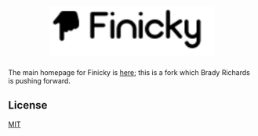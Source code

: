 <div align="center">
  <h1>
      <picture>
          <source media="(prefers-color-scheme: dark)" srcset="./dark.png](https://raw.githubusercontent.com/johnste/finicky/gh-pages/finicky-logo-dark.svg">
         <img
            id=finicky-logo
            height="100"
            width="336"
            alt="finicky logo"
            src="https://raw.githubusercontent.com/johnste/finicky/gh-pages/finicky-logo.svg"
          />
    </picture>
  </h1>

</div>

The main homepage for Finicky is [here](https://github.com/johnste/finicky); this is a fork which Brady Richards is pushing forward.
## License

[MIT](https://raw.githubusercontent.com/johnste/finicky/master/LICENSE)
